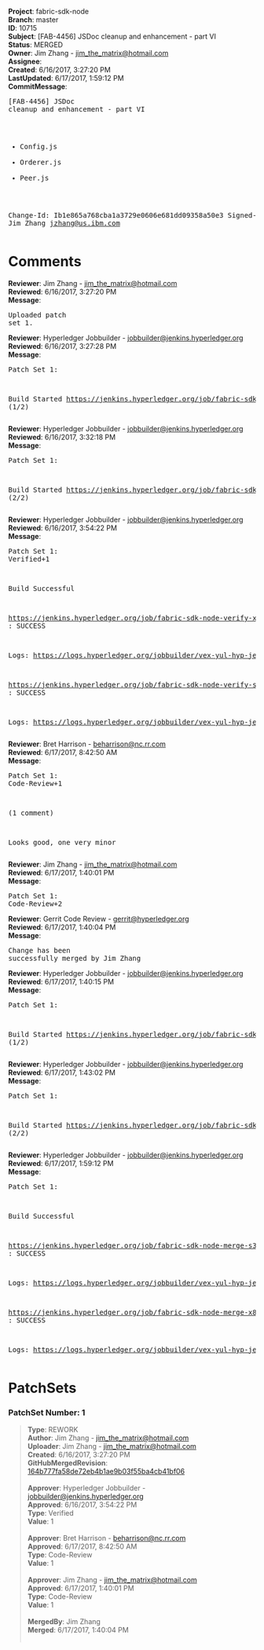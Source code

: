 <strong>Project</strong>: fabric-sdk-node<br><strong>Branch</strong>: master<br><strong>ID</strong>: 10715<br><strong>Subject</strong>: [FAB-4456] JSDoc cleanup and enhancement - part VI<br><strong>Status</strong>: MERGED<br><strong>Owner</strong>: Jim Zhang - jim_the_matrix@hotmail.com<br><strong>Assignee</strong>:<br><strong>Created</strong>: 6/16/2017, 3:27:20 PM<br><strong>LastUpdated</strong>: 6/17/2017, 1:59:12 PM<br><strong>CommitMessage</strong>:<br><pre>[FAB-4456] JSDoc cleanup and enhancement - part VI

- Config.js
- Orderer.js
- Peer.js

Change-Id: Ib1e865a768cba1a3729e0606e681dd09358a50e3
Signed-off-by: Jim Zhang <jzhang@us.ibm.com>
</pre><h1>Comments</h1><strong>Reviewer</strong>: Jim Zhang - jim_the_matrix@hotmail.com<br><strong>Reviewed</strong>: 6/16/2017, 3:27:20 PM<br><strong>Message</strong>: <pre>Uploaded patch set 1.</pre><strong>Reviewer</strong>: Hyperledger Jobbuilder - jobbuilder@jenkins.hyperledger.org<br><strong>Reviewed</strong>: 6/16/2017, 3:27:28 PM<br><strong>Message</strong>: <pre>Patch Set 1:

Build Started https://jenkins.hyperledger.org/job/fabric-sdk-node-verify-s390x/661/ (1/2)</pre><strong>Reviewer</strong>: Hyperledger Jobbuilder - jobbuilder@jenkins.hyperledger.org<br><strong>Reviewed</strong>: 6/16/2017, 3:32:18 PM<br><strong>Message</strong>: <pre>Patch Set 1:

Build Started https://jenkins.hyperledger.org/job/fabric-sdk-node-verify-x86_64/1193/ (2/2)</pre><strong>Reviewer</strong>: Hyperledger Jobbuilder - jobbuilder@jenkins.hyperledger.org<br><strong>Reviewed</strong>: 6/16/2017, 3:54:22 PM<br><strong>Message</strong>: <pre>Patch Set 1: Verified+1

Build Successful 

https://jenkins.hyperledger.org/job/fabric-sdk-node-verify-x86_64/1193/ : SUCCESS

Logs: https://logs.hyperledger.org/jobbuilder/vex-yul-hyp-jenkins-1/fabric-sdk-node-verify-x86_64/1193

https://jenkins.hyperledger.org/job/fabric-sdk-node-verify-s390x/661/ : SUCCESS

Logs: https://logs.hyperledger.org/jobbuilder/vex-yul-hyp-jenkins-1/fabric-sdk-node-verify-s390x/661</pre><strong>Reviewer</strong>: Bret Harrison - beharrison@nc.rr.com<br><strong>Reviewed</strong>: 6/17/2017, 8:42:50 AM<br><strong>Message</strong>: <pre>Patch Set 1: Code-Review+1

(1 comment)

Looks good, one very minor</pre><strong>Reviewer</strong>: Jim Zhang - jim_the_matrix@hotmail.com<br><strong>Reviewed</strong>: 6/17/2017, 1:40:01 PM<br><strong>Message</strong>: <pre>Patch Set 1: Code-Review+2</pre><strong>Reviewer</strong>: Gerrit Code Review - gerrit@hyperledger.org<br><strong>Reviewed</strong>: 6/17/2017, 1:40:04 PM<br><strong>Message</strong>: <pre>Change has been successfully merged by Jim Zhang</pre><strong>Reviewer</strong>: Hyperledger Jobbuilder - jobbuilder@jenkins.hyperledger.org<br><strong>Reviewed</strong>: 6/17/2017, 1:40:15 PM<br><strong>Message</strong>: <pre>Patch Set 1:

Build Started https://jenkins.hyperledger.org/job/fabric-sdk-node-merge-s390x/185/ (1/2)</pre><strong>Reviewer</strong>: Hyperledger Jobbuilder - jobbuilder@jenkins.hyperledger.org<br><strong>Reviewed</strong>: 6/17/2017, 1:43:02 PM<br><strong>Message</strong>: <pre>Patch Set 1:

Build Started https://jenkins.hyperledger.org/job/fabric-sdk-node-merge-x86_64/364/ (2/2)</pre><strong>Reviewer</strong>: Hyperledger Jobbuilder - jobbuilder@jenkins.hyperledger.org<br><strong>Reviewed</strong>: 6/17/2017, 1:59:12 PM<br><strong>Message</strong>: <pre>Patch Set 1:

Build Successful 

https://jenkins.hyperledger.org/job/fabric-sdk-node-merge-s390x/185/ : SUCCESS

Logs: https://logs.hyperledger.org/jobbuilder/vex-yul-hyp-jenkins-1/fabric-sdk-node-merge-s390x/185

https://jenkins.hyperledger.org/job/fabric-sdk-node-merge-x86_64/364/ : SUCCESS

Logs: https://logs.hyperledger.org/jobbuilder/vex-yul-hyp-jenkins-1/fabric-sdk-node-merge-x86_64/364</pre><h1>PatchSets</h1><h3>PatchSet Number: 1</h3><blockquote><strong>Type</strong>: REWORK<br><strong>Author</strong>: Jim Zhang - jim_the_matrix@hotmail.com<br><strong>Uploader</strong>: Jim Zhang - jim_the_matrix@hotmail.com<br><strong>Created</strong>: 6/16/2017, 3:27:20 PM<br><strong>GitHubMergedRevision</strong>: [164b777fa58de72eb4b1ae9b03f55ba4cb41bf06](https://github.com/hyperledger/fabric-sdk-node/commit/164b777fa58de72eb4b1ae9b03f55ba4cb41bf06)<br><br><strong>Approver</strong>: Hyperledger Jobbuilder - jobbuilder@jenkins.hyperledger.org<br><strong>Approved</strong>: 6/16/2017, 3:54:22 PM<br><strong>Type</strong>: Verified<br><strong>Value</strong>: 1<br><br><strong>Approver</strong>: Bret Harrison - beharrison@nc.rr.com<br><strong>Approved</strong>: 6/17/2017, 8:42:50 AM<br><strong>Type</strong>: Code-Review<br><strong>Value</strong>: 1<br><br><strong>Approver</strong>: Jim Zhang - jim_the_matrix@hotmail.com<br><strong>Approved</strong>: 6/17/2017, 1:40:01 PM<br><strong>Type</strong>: Code-Review<br><strong>Value</strong>: 1<br><br><strong>MergedBy</strong>: Jim Zhang<br><strong>Merged</strong>: 6/17/2017, 1:40:04 PM<br><br></blockquote>